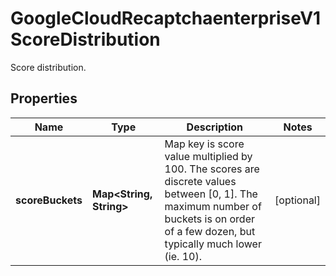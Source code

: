 

# GoogleCloudRecaptchaenterpriseV1ScoreDistribution

Score distribution.

## Properties

| Name | Type | Description | Notes |
|------------ | ------------- | ------------- | -------------|
|**scoreBuckets** | **Map&lt;String, String&gt;** | Map key is score value multiplied by 100. The scores are discrete values between [0, 1]. The maximum number of buckets is on order of a few dozen, but typically much lower (ie. 10). |  [optional] |



